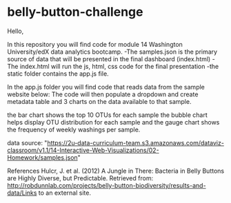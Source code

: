 # belly-button-challenge

Hello, 

In this repository you will find code for module 14 Washington University/edX data analytics bootcamp.
-The samples.json is the primary source of data that will be presented in the final dashboard (index.html)
-The index.html will run the js, html, css code for the final presentation
-the static folder contains the app.js file. 

In the app.js folder you will find code that reads data from the sample website below: 
The code will then populate a dropdown and create metadata table and 3 charts on the data available to that sample. 

the bar chart shows the top 10 OTUs for each sample
the bubble chart helps display OTU distribution for each sample
and the gauge chart shows the frequency of weekly washings per sample.

data source:
"https://2u-data-curriculum-team.s3.amazonaws.com/dataviz-classroom/v1.1/14-Interactive-Web-Visualizations/02-Homework/samples.json"

References
Hulcr, J. et al. (2012) A Jungle in There: Bacteria in Belly Buttons are Highly Diverse, but Predictable. Retrieved from: http://robdunnlab.com/projects/belly-button-biodiversity/results-and-data/Links to an external site.

